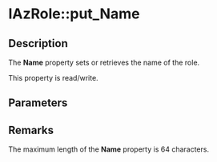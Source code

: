 # IAzRole::put_Name

## Description

The **Name** property sets or retrieves the name of the role.

This property is read/write.

## Parameters

## Remarks

The maximum length of the **Name** property is 64 characters.
